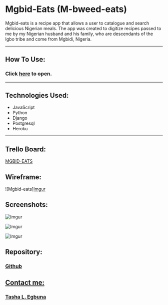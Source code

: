 # Mgbid-Eats (M-bweed-eats) 

Mgbid-eats is a recipe app that allows a user to catalogue and search delicious Nigerian meals. The app was created to digitize recipes passed to me by my Nigerian husband and his family, who are descendants of the Igbo tribe and come from Mgbidi, Nigeria.
___
## How To Use: 
### Click <a href='https://mgbideats.herokuapp.com/'>here</a> to open.
___

## Technologies Used:
- JavaScript
- Python
- Django
- Postgresql
- Heroku
___

## Trello Board:
<a href='https://trello.com/b/TtVVWk8U/mbid-eats'> MGBID-EATS</a>

## Wireframe:
![Mgbid-eats][Imgur](https://i.imgur.com/3RabutX.png)

## Screenshots:

![Imgur](https://i.imgur.com/hJYTZJ1.png?1)

![Imgur](https://i.imgur.com/6PfoUzg.png?1)

![Imgur](https://i.imgur.com/e9cb0tD.png?1)

## Repository:
### <a href='https://github.com/tegbuna/mbid-eats'> Github

## Contact me:
 ### <a href='https://www.linkedin.com/in/tasha-l-egbuna/'>Tasha L. Egbuna</a>
